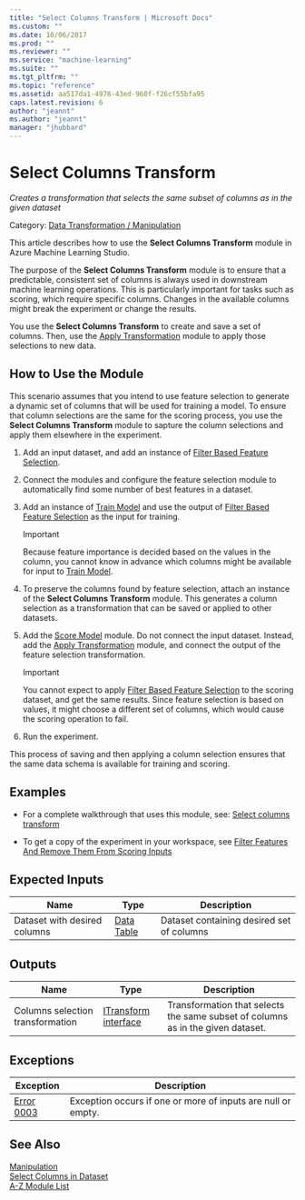 ```yaml
---
title: "Select Columns Transform | Microsoft Docs"
ms.custom: ""
ms.date: 10/06/2017
ms.prod: ""
ms.reviewer: ""
ms.service: "machine-learning"
ms.suite: ""
ms.tgt_pltfrm: ""
ms.topic: "reference"
ms.assetid: aa517da1-4978-43ed-960f-f26cf55bfa95
caps.latest.revision: 6
author: "jeannt"
ms.author: "jeannt"
manager: "jhubbard"
---
```

# Select Columns Transform
*Creates a transformation that selects the same subset of columns as in the given dataset*  
  
 Category: [Data Transformation / Manipulation](data-transformation-manipulation.md)  
  
 This article describes how to use the **Select Columns Transform** module in Azure Machine Learning Studio.
 
 The purpose of the **Select Columns Transform** module is to ensure that a predictable, consistent set of columns is always used in downstream machine learning operations. This is particularly important for tasks such as scoring, which require specific columns. Changes in the available columns might break the experiment or change the results.  

You use the **Select Columns Transform** to create and save a set of columns. Then, use the [Apply Transformation](apply-transformation.md) module to apply those selections to new data.


 ## How to Use the Module

This scenario assumes that you intend to use feature selection to generate a dynamic set of columns that will be used for training a model. To ensure that column selections are the same for the scoring process, you use the **Select Columns Transform** module to sapture the column selections and apply them elsewhere in the experiment.
 
1. Add an input dataset, and add an instance of [Filter Based Feature Selection](filter-based-feature-selection.md). 

2. Connect the modules and configure the feature selection module to automatically find some number of best features in a dataset. 

3. Add an instance of [Train Model](train-model.md) and use the output of [Filter Based Feature Selection](filter-based-feature-selection.md) as the input for training.

    > [!IMPORTANT]
    > Because feature importance is decided based on the values in the column, you cannot know in advance which columns might be available for input to [Train Model](train-model.md).  


4. To preserve the columns found by feature selection, attach an instance of the **Select Columns Transform** module. This generates a column selection as a transformation that can be saved or applied to other datasets.  

5. Add the [Score Model](score-model.md) module. Do not connect the input dataset. Instead, add the [Apply Transformation](apply-transformation.md) module, and connect the output of the feature selection transformation. 

   > [!IMPORTANT]
   > You cannot expect to apply [Filter Based Feature Selection](filter-based-feature-selection.md) to the scoring dataset, and get the same results. Since feature selection is based on values, it might choose a different set of columns, which would cause the scoring operation to fail.
    
6. Run the experiment.

This process of saving and then applying a column selection ensures that the same data schema is available for training and scoring.

## Examples

+ For a complete walkthrough that uses this module, see: [Select columns transform](https://gallery.cortanaintelligence.com/Experiment/Select-columns-transform-1)

+ To get a copy of the experiment in your workspace, see [Filter Features And Remove Them From Scoring Inputs](https://gallery.cortanaintelligence.com/Experiment/Filter-Features-And-Remove-Them-From-Scoring-Inputs-1)
   
##  <a name="ExpectedInputs"></a> Expected Inputs  
  
|Name|Type|Description|  
|----------|----------|-----------------|  
|Dataset with desired columns|[Data Table](data-table.md)|Dataset containing desired set of columns|  
  
##  <a name="Outputs"></a> Outputs  
  
|Name|Type|Description|  
|----------|----------|-----------------|  
|Columns selection transformation|[ITransform interface](itransform-interface.md)|Transformation that selects the same subset of columns as in the given dataset.|  
  
##  <a name="exceptions"></a> Exceptions  
  
|Exception|Description|  
|---------------|-----------------|  
|[Error 0003](error-0003.md)|Exception occurs if one or more of inputs are null or empty.|  
  
## See Also  
 [Manipulation](data-transformation-manipulation.md)   
 [Select Columns in Dataset](select-columns-in-dataset.md)   
 [A-Z Module List](a-z-module-list.md)